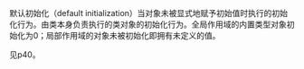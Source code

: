 默认初始化（default initialization）当对象未被显式地赋予初始值时执行的初始化行为。由类本身负责执行的类对象的初始化行为。全局作用域的内置类型对象初始化为0；局部作用域的对象未被初始化即拥有未定义的值。

见p40。
